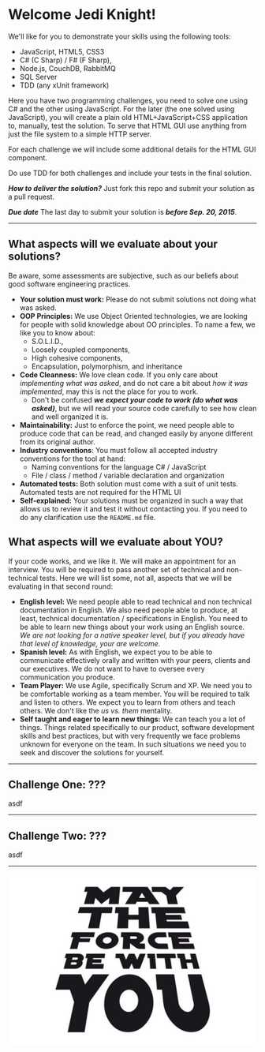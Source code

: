 # Welcome Jedi Knight! #


We'll like for you to demonstrate your skills using the following tools:

- JavaScript, HTML5, CSS3
- C# (C Sharp) / F# (F Sharp),
- Node.js, CouchDB, RabbitMQ
- SQL Server
- TDD (any xUnit framework)

Here you have two programming challenges, you need to solve one using C# and the other using JavaScript. For the later (the one solved using JavaScript), you will create a plain old HTML+JavaScript+CSS application to, manually, test the solution. To serve that HTML GUI use anything from just the file system to a simple HTTP server.

For each challenge we will include some additional details for the HTML GUI component.

Do use TDD for both challenges and include your tests in the final solution.

***How to deliver the solution?***
Just fork this repo and submit your solution as a pull request.

***Due date*** 
The last day to submit your solution is ***before Sep. 20, 2015***.

---
## What aspects will we evaluate about your solutions? ##
Be aware, some assessments are subjective, such as our beliefs about good software engineering practices.

- **Your solution must work:** Please do not submit solutions not doing what was asked.
- **OOP Principles:** We use Object Oriented technologies, we are looking for people with solid knowledge about OO principles. To name a few, we like you to know about:
  - S.O.L.I.D., 
  - Loosely coupled components, 
  - High cohesive components,
  - Encapsulation, polymorphism, and inheritance
- **Code Cleanness:** We love clean code. If you only care about *implementing what was asked*, and do not care a bit about *how it was implemented*, may this is not the place for you to work. 
  - Don't be confused ***we expect your code to work (do what was asked)***, but we will read your source code carefully to see how clean and well organized it is.
- **Maintainability:** Just to enforce the point, we need people able to produce code that can be read, and changed easily by anyone different from its original author.
- **Industry conventions**: You must follow all accepted industry conventions for the tool at hand:
  - Naming conventions for the language C# / JavaScript
  - File / class / method / variable declaration and organization
- **Automated tests:** Both solution must come with a suit of unit tests. Automated tests are not required for the HTML UI
- **Self-explained:** Your solutions must be organized in such a way that allows us to review it and test it without contacting you. If you need to do any clarification use the `README.md` file.

## What aspects will we evaluate about YOU? ##
If your code works, and we like it. We will make an appointment for an interview. You will be required to pass another set of technical and non-technical tests. Here we will list some, not all, aspects that we will be evaluating in that second round:

- **English level:** We need people able to read technical and non technical documentation in English. We also need people able to produce, at least, technical documentation / specifications in English. You need to be able to learn new things about your work using an English source. *We are not looking for a native speaker level, but if you already have that level of knowledge, your are welcome.*
- **Spanish level:** As with English, we expect you to be able to communicate effectively orally and written with your peers, clients and our executives. We do not want to have to oversee every communication you produce.
- **Team Player:** We use Agile, specifically Scrum and XP. We need you to be comfortable working as a team member. You will be required to talk and listen to others. We expect you to learn from others and teach others. We don't like the *us vs. them* mentality.
- **Self taught and eager to learn new things:** We can teach you a lot of things. Things related specifically to our product, software development skills and best practices, but with very frequently we face problems unknown for everyone on the team. In such situations we need you to seek and discover the solutions for yourself.


---
## Challenge One: ??? ##
asdf

---
## Challenge Two: ??? ##
asdf

---

![screenshot](./may-the-force-be-with-you.jpg)